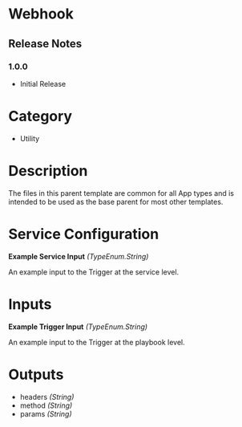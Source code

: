 # Webhook

## Release Notes

### 1.0.0

-   Initial Release

# Category

-   Utility

# Description

The files in this parent template are common for all App types and is intended to be used as the base parent for most other templates.

# Service Configuration

**Example Service Input** *(TypeEnum.String)*

An example input to the Trigger at the service level.

# Inputs

**Example Trigger Input** *(TypeEnum.String)*

An example input to the Trigger at the playbook level.

# Outputs

-   headers *(String)*
-   method *(String)*
-   params *(String)*

